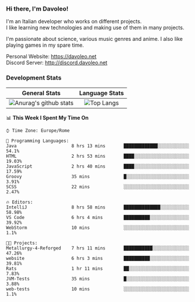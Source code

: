 ### Hi there, I'm Davoleo!

I'm an Italian developer who works on different projects.<br>
I like learning new technologies and making use of them in many projects.

I'm passionate about science, various music genres and anime.
I also like playing games in my spare time.

Personal Website: https://davoleo.net <br>
Discord Server: http://discord.davoleo.net

### Development Stats

General Stats             |  Language Stats
:-------------------------:|:-------------------------:
![Anurag's github stats](https://github-readme-stats.vercel.app/api?username=Davoleo&count_private=true&show_icons=true&theme=tokyonight)  |  ![Top Langs](https://github-readme-stats.vercel.app/api/top-langs/?username=Davoleo&theme=tokyonight&layout=compact)



<!--START_SECTION:waka-->
📊 **This Week I Spent My Time On** 

```text
⌚︎ Time Zone: Europe/Rome

💬 Programming Languages: 
Java                     8 hrs 13 mins       █████████████░░░░░░░░░░░░   54.1% 
HTML                     2 hrs 53 mins       ████░░░░░░░░░░░░░░░░░░░░░   19.03% 
JavaScript               2 hrs 40 mins       ████░░░░░░░░░░░░░░░░░░░░░   17.59% 
Groovy                   35 mins             █░░░░░░░░░░░░░░░░░░░░░░░░   3.91% 
SCSS                     22 mins             ░░░░░░░░░░░░░░░░░░░░░░░░░   2.47%

🔥 Editors: 
IntelliJ                 8 hrs 58 mins       ██████████████░░░░░░░░░░░   58.98% 
VS Code                  6 hrs 4 mins        ██████████░░░░░░░░░░░░░░░   39.92% 
WebStorm                 10 mins             ░░░░░░░░░░░░░░░░░░░░░░░░░   1.1%

🐱‍💻 Projects: 
Metallurgy-4-Reforged    7 hrs 11 mins       ███████████░░░░░░░░░░░░░░   47.26% 
website                  6 hrs 3 mins        ██████████░░░░░░░░░░░░░░░   39.81% 
Rats                     1 hr 11 mins        ██░░░░░░░░░░░░░░░░░░░░░░░   7.83% 
JVM-Tests                35 mins             █░░░░░░░░░░░░░░░░░░░░░░░░   3.88% 
web-tests                10 mins             ░░░░░░░░░░░░░░░░░░░░░░░░░   1.1%

```


<!--END_SECTION:waka-->

<!--
**Davoleo/Davoleo** is a ✨ _special_ ✨ repository because its `README.md` (this file) appears on your GitHub profile.

https://gist.github.com/Davoleo/43516c64c8169e24dc2571c34713863b

Here are some ideas to get you started:

- 🔭 I’m currently working on ...
- 🌱 I’m currently learning ...
- 👯 I’m looking to collaborate on ...
- 🤔 I’m looking for help with ...
- 💬 Ask me about ...
- 📫 How to reach me: ...
- 😄 Pronouns: ...
- ⚡ Fun fact: ...
-->
